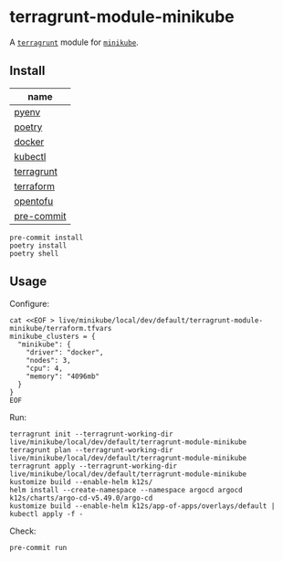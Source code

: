 # terragrunt-module-minikube

A [`terragrunt`](https://github.com/gruntwork-io/terragrunt) module for [`minikube`](https://github.com/kubernetes/minikube).

## Install

| name                                                     |
|----------------------------------------------------------|
| [pyenv](https://github.com/pyenv/pyenv)                  |
| [poetry](https://github.com/python-poetry)               |
| [docker](https://github.com/docker)                      |
| [kubectl](https://github.com/kubernetes/kubectl)         |
| [terragrunt](https://github.com/gruntwork-io/terragrunt) |
| [terraform](https://github.com/hashicorp/terraform)      |
| [opentofu](https://github.com/opentofu/opentofu)         |
| [pre-commit](https://github.com/pre-commit/pre-commit)   |

```shell
pre-commit install
poetry install
poetry shell
```

## Usage

Configure:
```shell
cat <<EOF > live/minikube/local/dev/default/terragrunt-module-minikube/terraform.tfvars
minikube_clusters = {
  "minikube": {
    "driver": "docker",
    "nodes": 3,
    "cpu": 4,
    "memory": "4096mb"
  }
}
EOF
```

Run:
```shell
terragrunt init --terragrunt-working-dir live/minikube/local/dev/default/terragrunt-module-minikube
terragrunt plan --terragrunt-working-dir live/minikube/local/dev/default/terragrunt-module-minikube
terragrunt apply --terragrunt-working-dir live/minikube/local/dev/default/terragrunt-module-minikube
kustomize build --enable-helm k12s/
helm install --create-namespace --namespace argocd argocd k12s/charts/argo-cd-v5.49.0/argo-cd
kustomize build --enable-helm k12s/app-of-apps/overlays/default | kubectl apply -f -
```

Check:
```shell
pre-commit run
```
